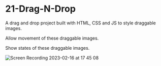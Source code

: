 # 21-Drag-N-Drop
A drag and drop project built with HTML, CSS and JS to style draggable images.

Allow movement of these draggable images.

Show states of these draggable images.

![Screen Recording 2023-02-16 at 17 45 08](https://user-images.githubusercontent.com/110612670/219419736-d05e4f71-ca92-424d-b2ed-7303864602af.gif)
